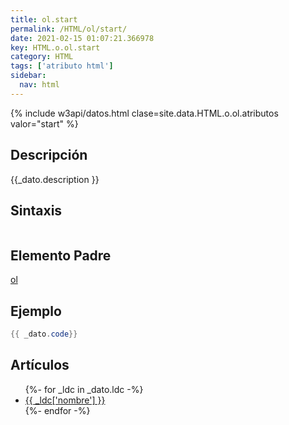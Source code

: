 ```yaml
---
title: ol.start
permalink: /HTML/ol/start/
date: 2021-02-15 01:07:21.366978
key: HTML.o.ol.start
category: HTML
tags: ['atributo html']
sidebar: 
  nav: html
---
```


{% include w3api/datos.html clase=site.data.HTML.o.ol.atributos valor="start" %}

## Descripción
{{_dato.description }}

## Sintaxis
~~~html
~~~

## Elemento Padre
[ol](/HTML/ol/)

## Ejemplo
~~~java
{{ _dato.code}}
~~~

## Artículos
<ul>
{%- for _ldc in _dato.ldc -%}
   <li>
       <a href="{{_ldc['url'] }}">{{ _ldc['nombre'] }}</a>
   </li>
{%- endfor -%}
</ul>
